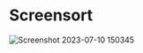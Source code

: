# Screensort
![Screenshot 2023-07-10 150345](https://github.com/partho1999/Ostad-traning/assets/57463173/0c515f42-acda-4d47-9198-d540f5042e7a)

